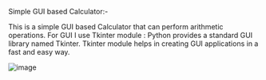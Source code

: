 Simple GUI based Calculator:-

This is a simple GUI based Calculator that can perform arithmetic operations. For GUI I use Tkinter module : Python provides a standard GUI library named Tkinter. Tkinter module helps in creating GUI applications in a fast and easy way.


![image](https://github.com/Rohit02Jaiswal/skybugtech_task01/assets/114230762/74e9c5fc-6229-43ab-95d7-c652a14a50a7)
